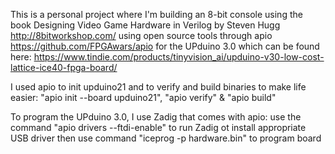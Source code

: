 This is a personal project where I'm building an 8-bit console using the book Designing Video Game Hardware in Verilog by Steven Hugg
http://8bitworkshop.com/ using open source tools through apio https://github.com/FPGAwars/apio for the UPduino 3.0 which can be found here:
https://www.tindie.com/products/tinyvision_ai/upduino-v30-low-cost-lattice-ice40-fpga-board/
 
I used apio to init upduino21 and to verify and build binaries to make life easier: 
"apio init --board upduino21", "apio verify" & "apio build"

To program the UPduino 3.0, I use Zadig that comes with apio:
use the command "apio drivers --ftdi-enable" to run Zadig ot install appropriate USB driver then
use command "iceprog -p hardware.bin" to program board